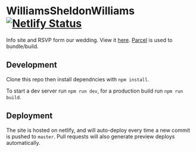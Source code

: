 # WilliamsSheldonWilliams [![Netlify Status](https://api.netlify.com/api/v1/badges/0cc40106-b487-42ad-9921-e87452121df9/deploy-status)](https://app.netlify.com/sites/williamssheldonwilliams/deploys)

Info site and RSVP form our wedding. View it [here](https://williamssheldonwilliams.com/). [Parcel](https://parceljs.org/) is used to bundle/build.

## Development

Clone this repo then install dependncies with `npm install`.

To start a dev server run `npm run dev`, for a production build run `npm run build`.

## Deployment

The site is hosted on netlify, and will auto-deploy every time a new commit is pushed to `master`. Pull requests will also generate preview deploys automatically.
